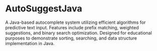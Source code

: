 # AutoSuggestJava
A Java-based autocomplete system utilizing efficient algorithms for predictive text input. Features include prefix matching, weighted suggestions, and binary search optimization. Designed for educational purposes to demonstrate sorting, searching, and data structure implementation in Java.
